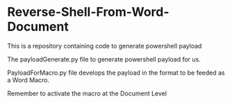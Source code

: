 # Reverse-Shell-From-Word-Document
This is a repository containing code to generate powershell payload 

The payloadGenerate.py file to generate powershell payload for us. 

PayloadForMacro.py file develops the payload in the format to be feeded as a Word Macro.

Remember to activate the macro at the Document Level
